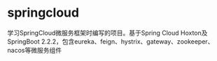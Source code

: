 # springcloud
学习SpringCloud微服务框架时编写的项目。基于Spring Cloud Hoxton及SpringBoot 2.2.2，包含eureka、feign、hystrix、gateway、zookeeper、nacos等微服务组件
